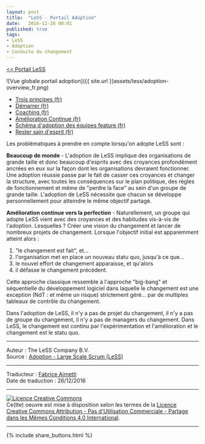 ```yaml
---
layout: post
title:  "LeSS - Portail Adoption"
date:   2016-12-26 00:01
published: true
tags:
- LeSS
- Adoption
- Conduite du changement
---
```



[<< Portail LeSS](http://www.les-traducteurs-agiles.org/2016/12/26/portail-less.html)

![Vue globale portail adoption]({{ site.url }}assets/less/adoption-overview_fr.png)

* [Trois principes (fr)](http://www.les-traducteurs-agiles.org/2017/01/03/less-les-trois-principes.html)
* [Démarrer (fr)](http://www.les-traducteurs-agiles.org/2017/01/03/less-demarrer.html)
* [Coaching (fr)](http://www.les-traducteurs-agiles.org/2017/01/11/less-coaching.html)
* [Amélioration Continue (fr)](http://www.les-traducteurs-agiles.org/2017/01/13/less-amelioration-continue.html)
* [Schéma d'adoption des équipes feature (fr)](http://www.les-traducteurs-agiles.org/2017/01/25/less-schema-d-adoption-des-equipes-feature.html)
* [Rester sain d'esprit (fr)](http://www.les-traducteurs-agiles.org/2016/12/19/less-rester-sain-d-esprit.html)


Les problématiques à prendre en compte lorsqu'on adopte LeSS sont :

**Beaucoup de monde** - L'adoption de LeSS implique des organisations de grande taille et donc beaucoup d'esprits avec des croyances profondément ancrées en eux sur la façon dont les organisations devraient fonctionner. Une adoption réussie passe par le fait de casser ces croyances et changer la structure, avec toutes les conséquences sur le plan politique, des règles de fonctionnement et même de "perdre la face" au sein d'un groupe de grande taille. L'adoption de LeSS nécessite que chacun se développe personnellement pour atteindre le même objectif partagé.

**Amélioration continue vers la perfection** - Naturellement, un groupe qui adopte LeSS vient avec des croyances et des habitudes vis-à-vis de l'adoption. Lesquelles ? Créer une vision du changement et lancer de nombreux projets de changement. Lorsque l'objectif initial est apparemment atteint alors :

1. "le changement est fait", et...
2. l'organisation met en place un nouveau statu quo, jusqu'à ce que...
3. le nouvel effort de changement apparaisse, et qu'alors
4. il défasse le changement précédent.


Cette approche classique ressemble à l'approche "big-bang" et séquentielle du développement logiciel dans laquelle le changement est une exception (NdT : et même un risque) strictement géré... par de multiples tableaux de contrôle du changement.

Dans l'adoption de LeSS, il n'y a pas de projet du changement, il n'y a pas de groupe du changement, il n'y a pas de managers du changement. Dans LeSS, le changement est continu par l'expérimentation et l'amélioration et le changement est le statu quo.


---
Auteur : The LeSS Company B.V.  
Source : [Adoption - Large Scale Scrum (LeSS)](http://less.works/less/adoption/index.html)  

---
Traducteur : [Fabrice Aimetti](http://www.fabrice-aimetti.fr/)  
Date de traduction : 26/12/2016  

---

<a rel="license" href="http://creativecommons.org/licenses/by-nc-sa/4.0/"><img alt="Licence Creative Commons" style="border-width:0" src="http://i.creativecommons.org/l/by-nc-sa/4.0/88x31.png" /></a><br />Ce(tte) oeuvre est mise à disposition selon les termes de la <a rel="license" href="http://creativecommons.org/licenses/by-nc-sa/4.0/">Licence Creative Commons Attribution - Pas d'Utilisation Commerciale - Partage dans les Mêmes Conditions 4.0 International</a>.

---

{% include share_buttons.html %}
